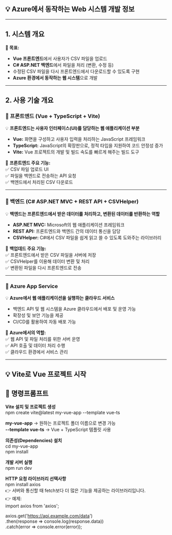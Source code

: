 ## **💡 Azure에서 동작하는 Web 시스템 개발 정보**

---

## **1. 시스템 개요**
**📌 목표:**
- **Vue 프론트엔드**에서 사용자가 CSV 파일을 업로드
- **C# ASP.NET 백엔드**에서 파일을 처리 (변환, 수정 등)
- 수정된 CSV 파일을 다시 프론트엔드에서 다운로드할 수 있도록 구현
- **Azure 환경에서 동작하는 웹 시스템**으로 개발

---

## **2. 사용 기술 개요**

### **🔹 프론트엔드 (Vue + TypeScript + Vite)**

💡 **프론트엔드는 사용자 인터페이스(UI)를 담당하는 웹 애플리케이션 부분**

- **Vue:** 화면을 구성하고 사용자 입력을 처리하는 JavaScript 프레임워크
- **TypeScript:** JavaScript의 확장판으로, 정적 타입을 지원하여 코드 안정성 증가
- **Vite:** Vue 프로젝트의 개발 및 빌드 속도를 빠르게 해주는 빌드 도구

📌 **프론트엔드 주요 기능:**  
✅ CSV 파일 업로드 UI  
✅ 파일을 백엔드로 전송하는 API 요청  
✅ 백엔드에서 처리된 CSV 다운로드

---

### **🔹 백엔드 (C# ASP.NET MVC + REST API + CSVHelper)**

💡 **백엔드는 프론트엔드에서 받은 데이터를 처리하고, 변환된 데이터를 반환하는 역할**

- **ASP.NET MVC:** Microsoft의 웹 애플리케이션 프레임워크
- **REST API:** 프론트엔드와 백엔드 간의 데이터 통신을 담당
- **CSVHelper:** C#에서 CSV 파일을 쉽게 읽고 쓸 수 있도록 도와주는 라이브러리

📌 **백업데드 주요 기능:**  
✅ 프론트엔드에서 받은 CSV 파일을 서버에 저장  
✅ CSVHelper를 이용해 데이터 변환 및 처리  
✅ 변환된 파일을 다시 프론트엔드로 전송

---

### **🔹 Azure App Service**

💡 **Azure에서 웹 애플리케이션을 실행하는 클라우드 서비스**

- 백엔드 API 및 웹 시스템을 Azure 클라우드에서 배포 및 운영 가능
- 확장성 및 보안 기능을 제공
- CI/CD를 활용하여 자동 배포 가능

📌 **Azure에서의 역할:**  
✅ 웹 API 및 파일 처리를 위한 서버 운영  
✅ API 호출 및 데이터 처리 수행  
✅ 클라우드 환경에서 서비스 관리

---

## **💡 Vite로 Vue 프로젝트 시작**

## 📌 **명령프롬프트**

**Vite 설치 및 프로젝트 생성**   
npm create vite@latest my-vue-app --template vue-ts

**my-vue-app** → 원하는 프로젝트 폴더 이름으로 변경 가능  
**--template vue-ts** → Vue + TypeScript 템플릿 사용

**의존성(Dependencies) 설치**  
cd my-vue-app  
npm install

**개발 서버 실행**  
npm run dev

**HTTP 요청 라이브러리 선택사항**  
npm install axios  
👉 서버와 통신할 때 fetch보다 더 많은 기능을 제공하는 라이브러리입니다.  
👉 예제:  
import axios from 'axios';  

axios.get('https://api.example.com/data')  
.then(response => console.log(response.data))  
.catch(error => console.error(error));  